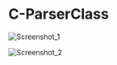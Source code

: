 # C-ParserClass

![Screenshot_1](https://github.com/AlimBodur/C-ParserClass/assets/97189611/9e9ff429-32af-4586-ab1d-0f56f053bffa)


![Screenshot_2](https://github.com/AlimBodur/C-ParserClass/assets/97189611/2d7d587c-1f96-422b-8a86-e8019cf59744)
